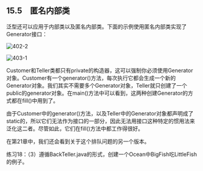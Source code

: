 ## 15.5　匿名内部类

泛型还可以应用于内部类以及匿名内部类。下面的示例使用匿名内部类实现了Generator接口：

![402-2](../Images/image03209.jpeg)

![403-1](../Images/image03210.jpeg)

Customer和Teller类都只有private的构造器，这可以强制你必须使用Generator对象。Customer有一个generator()方法，每次执行它都会生成一个新的Generator<Customer>对象。我们其实不需要多个Generator对象，Teller就只创建了一个public的generator对象。在main()方法中可以看到，这两种创建Generator的方式都在fill()中用到了。

由于Customer中的generator()方法，以及Teller中的Generator对象都声明成了static的，所以它们无法作为接口的一部分，因此无法用接口这种特定的惯用法来泛化这二者。尽管如此，它们在fill()方法中都工作得很好。

在第21章中，我们还会看到关于这个排队问题的另一个版本。

练习18：（3）遵循BackTeller.java的形式，创建一个Ocean中BigFish吃LittleFish的例子。